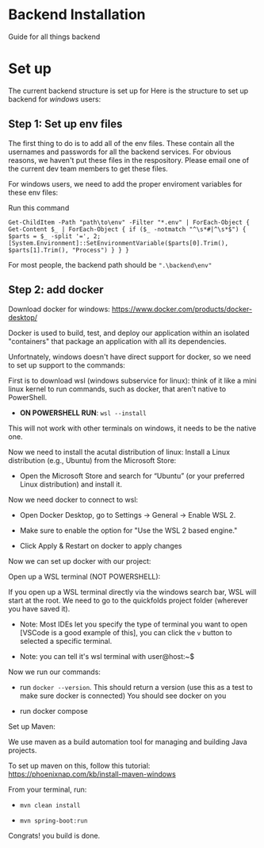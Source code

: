 # Backend Installation

Guide for all things backend

# Set up

The current backend structure is set up for
Here is the structure to set up backend for _windows_ users:

## Step 1: Set up env files

The first thing to do is to add all of the env files.
These contain all the usernames and passwords for all the backend services. For obvious reasons, we haven't put these files in the respository. Please email one of the current dev team members to get these files.

For windows users, we need to add the proper enviroment variables for these env files:

Run this command

`
Get-ChildItem -Path "path\to\env" -Filter "*.env" | ForEach-Object { Get-Content $_ | ForEach-Object { if ($_ -notmatch "^\s*#|^\s*$") { $parts = $_ -split '=', 2; [System.Environment]::SetEnvironmentVariable($parts[0].Trim(), $parts[1].Trim(), "Process") } } }
`

For most people, the backend path should be `".\backend\env"`

## Step 2: add docker

Download docker for windows:
https://www.docker.com/products/docker-desktop/

Docker is used to build, test, and deploy our application within an isolated "containers" that package an application with all its dependencies.

Unfortnately, windows doesn't have direct support for docker, so we need to set up support to the commands:

First is to download wsl (windows subservice for linux):
think of it like a mini linux kernel to run commands, such as docker, that aren't native to PowerShell.

+ **ON POWERSHELL RUN**:
`
wsl --install
`

This will not work with other terminals on windows, it needs to be the native one.

Now we need to install the acutal distribution of linux:
Install a Linux distribution (e.g., Ubuntu) from the Microsoft Store:

+ Open the Microsoft Store and search for “Ubuntu” (or your preferred Linux distribution) and install it.


Now we need docker to connect to wsl:

+ Open Docker Desktop, go to Settings → General → Enable WSL 2.
+ Make sure to enable the option for "Use the WSL 2 based engine."

+ Click Apply & Restart on docker to apply changes

Now we can set up docker with our project:

Open up a WSL terminal (NOT POWERSHELL):

If you open up a WSL terminal directly via the windows search bar, WSL will start at the root. We need to go to the quickfolds project folder (wherever you have saved it).

+ Note: Most IDEs let you specify the type of terminal you want to open [VSCode is a good example of this], you can click the `v` button to selected a specific terminal.

+ Note: you can tell it's wsl terminal with user@host:~$

Now we run our commands:


+ run `docker --version`. This should return a version (use this as a test to make sure docker is connected)
You should see docker on you

+ run docker compose


Set up Maven:

We use maven as a build automation tool for managing and building Java projects.


To set up maven on this, follow this tutorial: https://phoenixnap.com/kb/install-maven-windows

From your terminal, run:

+ `mvn clean install`

+ `mvn spring-boot:run`

Congrats! you build is done.
